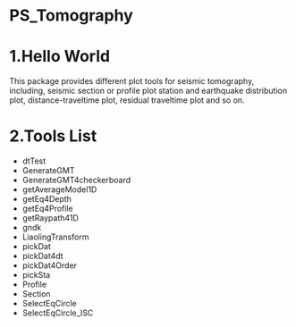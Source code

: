 PS_Tomography
=============
# 1.Hello World
This package provides different plot tools for seismic tomography, including, seismic section or profile plot station and earthquake distribution plot, distance-traveltime plot, residual traveltime plot and so on.

# 2.Tools List
- dtTest
- GenerateGMT
- GenerateGMT4checkerboard
- getAverageModel1D
- getEq4Depth
- getEq4Profile
- getRaypath41D
- gndk
- LiaolingTransform
- pickDat
- pickDat4dt
- pickDat4Order
- pickSta
- Profile
- Section
- SelectEqCircle
- SelectEqCircle_ISC
